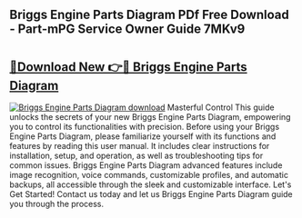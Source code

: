 ## Briggs Engine Parts Diagram PDf Free Download - Part-mPG Service Owner Guide 7MKv9

# <h2><a href="http://dfkfexf.blite.top/?on=Briggs+Engine+Parts+Diagram">🔗Download New 👉🔴 Briggs Engine Parts Diagram</a></h2>

[![Briggs Engine Parts Diagram download](https://i.imgur.com/lujVjoI.png)](http://dfkfexf.blite.top/?on=Briggs+Engine+Parts+Diagram)
Masterful Control This guide unlocks the secrets of your new Briggs Engine Parts Diagram, empowering you to control its functionalities with precision. Before using your Briggs Engine Parts Diagram, please familiarize yourself with its functions and features by reading this user manual. It includes clear instructions for installation, setup, and operation, as well as troubleshooting tips for common issues. Briggs Engine Parts Diagram advanced features include image recognition, voice commands, customizable profiles, and automatic backups, all accessible through the sleek and customizable interface. Let's Get Started! Contact us today and let us Briggs Engine Parts Diagram guide you through the process.
